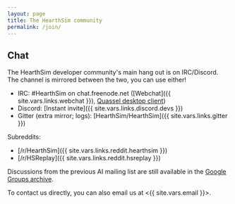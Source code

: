 ```yaml
---
layout: page
title: The HearthSim community
permalink: /join/
---
```


## Chat

The HearthSim developer community's main hang out is on IRC/Discord.
The channel is mirrored between the two, you can use either!

* IRC: #HearthSim on chat.freenode.net ([Webchat]({{ site.vars.links.webchat }}),
  [Quassel desktop client](http://quassel-irc.org))
* Discord: [Instant invite]({{ site.vars.links.discord.devs }})
* Gitter (extra mirror; logs): [HearthSim/HearthSim]({{ site.vars.links.gitter }})

Subreddits:

* [/r/HearthSim]({{ site.vars.links.reddit.hearthsim }})
* [/r/HSReplay]({{ site.vars.links.reddit.hsreplay }})

Discussions from the previous AI mailing list are still available in the
[Google Groups archive](https://groups.google.com/forum/#!forum/hearthstone-simulator-dev).

To contact us directly, you can also email us at <{{ site.vars.email }}>.
